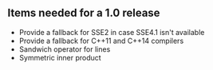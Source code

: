## Items needed for a 1.0 release

- Provide a fallback for SSE2 in case SSE4.1 isn't available
- Provide a fallback for C++11 and C++14 compilers
- Sandwich operator for lines
- Symmetric inner product
